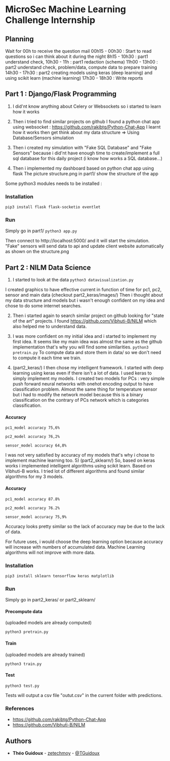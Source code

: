 # MicroSec Machine Learning Challenge Internship

## Planning
Wait for 00h to receive the question mail
00h15   -   00h30   : Start to read questions so i can think about it during the night
8h15    -   10h30   : part1 understand check,
10h30   -   11h     : part1 redaction (schema)
11h00   -   13h00   : part2 understand check, problem/data, compute data to prepare training
14h30   -   17h30   : part2 creating models using keras (deep learning) and using scikit learn (machine learning)
17h30   -   18h30   : Write reports

## Part 1 : Django/Flask Programming
1) I did'nt know anything about Celery or Websockets so i started to learn how it works

2) Then i tried to find similar projects on github
I found a python chat app using websocket : https://github.com/rakibtg/Python-Chat-App
I learnt how it works then get think about my data structure => Using Database/Sensors simulation

3) Then i created my simulation with "Fake SQL Database" and "Fake Sensors" because i did'nt have enough time to create/implement a full sql database for this daily project (i know how works a SQL database...)

4) Then i implemented my dashboard based on python chat app using flask
The picture structure.png in part1/ show the structure of the app

Some python3 modules needs to be installed :
### Installation
`pip3 install flask flask-socketio eventlet`
### Run
Simply go in part1/
`python3 app.py`

Then connect to http://localhost:5000/ and it will start the simulation.
"Fake" sensors will send data to api and update client website automatically as shown on the structure.png

## Part 2 : NILM Data Science
1) I started to look at the data
`python3 datavisualization.py`

I created graphics to have effective current in function of time for pc1, pc2, sensor and main data (checkout part2_keras/images/)
Then i thought about my data structure and models but i wasn't enough confident on my idea and chose to do some internet searches.

2) Then i started again to search similar project on github looking for "state of the art" projects.
I found https://github.com/Vibhuti-B/NILM which also helped me to understand data.

3) I was more confident on my initial idea and i started to implement my first idea. It seems like my main idea was almost the same as the github implementation that's why you will find some similarities.
`python3 pretrain.py`
To compute data and store them in data/ so we don't need to compute it each time we train.

4) (part2_keras/) I then chose my intelligent framework. I started with deep learning using keras even if there isn't a lot of data. I used keras to simply implement my models.
I created two models for PCs : very simple push forward neural networks with onehot encoding output to have classification problem. Almost the same thing for temperature sensor but i had to modify the network model because this is a binary classification on the contrary of PCs network which is categories classification.

#### Accuracy
`pc1_model accuracy 75,6%`

`pc2_model accuracy 76,2%`

`sensor_model accuracy 64,8%`

I was not very satisfied by accuracy of my models that's why i chose to implement machine learning too.
5) (part2_sklearn/) So, based on keras works i implemented intelligent algorithms using scikit learn.
Based on Vibhuti-B works. I tried lot of different algorithms and found similar algorithms for my 3 models.

#### Accuracy
`pc1_model accuracy 87.8%`

`pc2_model accuracy 76.2%`

`sensor_model accuracy 75,9%`

Accuracy looks pretty similar so the lack of accuracy may be due to the lack of data.

For future uses, i would choose the deep learning option because accuracy will increase with numbers of accumulated data. Machine Learning algorithms will not improve with more data.

### Installation
`pip3 install sklearn tensorflow keras matplotlib`
### Run
Simply go in part2_keras/ or part2_sklearn/

#### Precompute data
(uploaded models are already computed)


`python3 pretrain.py`

#### Train
(uploaded models are already trained)


`python3 train.py`

#### Test


`python3 test.py`


Tests will output a csv file "outut.csv" in the current folder with predictions.

### References
* https://github.com/rakibtg/Python-Chat-App
* https://github.com/Vibhuti-B/NILM

## Authors

* **Théo Guidoux** - [zetechmoy](https://github.com/zetechmoy) - [@TGuidoux](https://twitter.com/TGuidoux)
